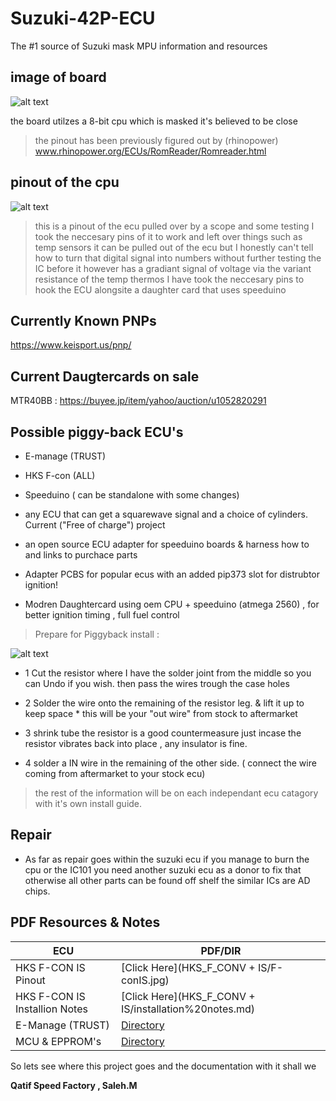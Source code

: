 # Suzuki-42P-ECU
The #1 source of Suzuki mask MPU information and resources 
 ## image of board 
 ![alt text](https://gcdnb.pbrd.co/images/1ydCnrPaT7p2.jpg)
 
 
 
 the board utilzes a 8-bit cpu which is masked it's believed to be close 
 
 > the pinout has been previously figured out by (rhinopower) 
 www.rhinopower.org/ECUs/RomReader/Romreader.html
 
 ## pinout of the cpu 
  ![alt text](https://gcdnb.pbrd.co/images/Y1y29Iqc7OYW.jpg?o=1)

> this is a pinout of the ecu pulled over by a scope and some testing 
I took the neccesary pins of it to work and left over things such as temp sensors 
it can be pulled out of the ecu but I honestly can't tell how to turn that digital signal into numbers without further testing
the IC before it however has a gradiant signal of voltage via the variant resistance of the temp thermos 
I have took the neccesary pins to hook the ECU alongsite a daughter card that uses speeduino 

## Currently Known PNPs
https://www.keisport.us/pnp/
## Current Daugtercards on sale
   MTR40BB : https://buyee.jp/item/yahoo/auction/u1052820291
## Possible piggy-back ECU's
- E-manage (TRUST)

- HKS F-con (ALL)

- Speeduino ( can be standalone with some changes)

- any ECU that can get a squarewave signal and a choice of cylinders.
Current ("Free of charge") project

- an open source ECU adapter for speeduino boards & harness how to and links to purchace parts 

- Adapter PCBS for popular ecus with an added pip373 slot for distrubtor ignition!

- Modren Daughtercard using oem CPU + speeduino (atmega 2560) , for better ignition timing , full fuel control

> Prepare for Piggyback install : 

  ![alt text](https://gcdnb.pbrd.co/images/rOFZfakCF07A.jpg?o=1)
 - 1 Cut the resistor where I have the solder joint from the middle so you can Undo if you wish. 
     then pass the wires trough the case holes
  
 -  2 Solder the wire onto the remaining of the resistor leg. & lift it up to keep space * this will be your "out wire" from stock to aftermarket
 
  - 3 shrink tube the resistor is a good countermeasure just incase the resistor vibrates back into place , any insulator is fine.
 
 -  4 solder a IN wire in the remaining of the other side. ( connect the wire coming from aftermarket to your stock ecu)
  
  >  the rest of the information will be on each independant ecu catagory with it's own install guide.
  

## Repair 
- As far as repair goes within the suzuki ecu
if you manage to burn the cpu or the IC101 you need another suzuki ecu as a donor to fix that 
otherwise all other parts can be found off shelf 
the similar ICs are AD chips.

## PDF Resources & Notes

| ECU | PDF/DIR  |
| ------ | ------ |
| HKS F-CON IS Pinout |[Click Here](HKS_F_CONV + IS/F-conIS.jpg) |
| HKS F-CON IS Installion Notes |[Click Here](HKS_F_CONV + IS/installation%20notes.md) |
| E-Manage (TRUST) |[Directory](E-manage/) |
| MCU & EPPROM's   |[Directory](Datasheet/)

So lets see where this project goes and the documentation with it shall we 






**Qatif Speed Factory , Saleh.M**

